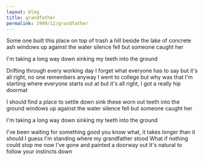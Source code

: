 ```yaml
---
layout: blog
title: grandfather
permalink: 1999/12/grandfather
---
```


Some one built this place on top of trash
a hill beside the lake of concrete ash
windows up against the water
silence fell but someone caught her

I'm taking a long way down
sinking my teeth into the ground

Drifting through every working day
I forget what everyone has to say
but it's all right, no one remembers anyway
I went to college but why was that
I'm starting where everyone starts out at
but it's all right, I got a really hip doormat

I should find a place to settle down
sink these worn out teeth into the ground
windows up against the water
silence fell but someone caught her 

I'm taking a long way down
sinking my teeth into the ground

I've been waiting for something good
you know what, it takes longer than it should
I guess I'm standing where my grandfather stood
What if nothing could stop me now
I've gone and painted a doorway out
It's natural to follow your instincts down
